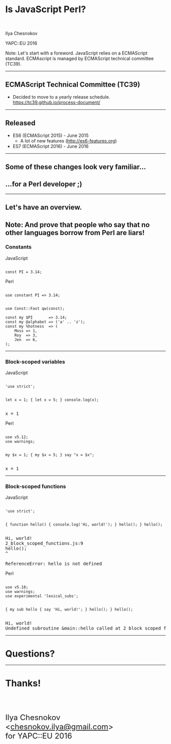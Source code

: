 # Is JavaScript Perl?

<br/>

Ilya Chesnokov

YAPC::EU 2016

Note:
Let's start with a foreword.
JavaScript relies on a ECMAScript standard.
ECMAscript is managed by ECMAScript technical committee (TC39).

---

## ECMAScript Technical Committee (TC39)

* Decided to move to a yearly release schedule. https://tc39.github.io/process-document/

---

## Released
* ES6 (ECMAScript 2015) - June 2015
  * A lot of new features (http://es6-features.org)
* ES7 (ECMAScript 2016) - June 2016

---

## Some of these changes look very familiar...
## ...for a Perl developer ;) <!-- .element: class="fragment" data-fragment-index="1" -->

---

## Let's have an overview.

Note:
And prove that people who say that no other languages borrow from Perl are liars!
---

### Constants

<div class="col-md-6">
JavaScript
<pre><code class="javascript">
const PI = 3.14;
</code></pre>

</div>

<div class="col-md-6 fragment" data-fragment-index="1">
Perl
<pre><code class="perl">
use constant PI => 3.14;
</code></pre>

<pre class="fragment" data-fragment-index="2"><code class="perl">
use Const::Fast qw(const);

const my $PI       => 3.14;
const my @alphabet => ('a' .. 'z');
const my %hotness  => (
    Moss => 1,
    Roy  => 3,
    Jen  => 6,
);
</code></pre>
</div>

---

### Block-scoped variables

<div class="col-md-6">
JavaScript
<pre><code class="javascript">
'use strict';

let x = 1;
{
    let x = 5;
}
console.log(x);
</code></pre>
<pre>
x = 1
</pre>
</div>

<div class="col-md-6 fragment" data-fragment-index="2">
Perl
<pre><code class="perl">
use v5.12;
use warnings;

my $x = 1;
{
    my $x = 5;
}
say "x = $x";
</code></pre>
<pre>
x = 1
</pre>
</div>

---

### Block-scoped functions

<div class="col-md-6">
JavaScript
<pre><code class="javascript">
'use strict';

{
    function hello() {
        console.log('Hi, world!');
    }
    hello();
}
hello();
</code></pre>
<pre>
Hi, world!
2_block_scoped_functions.js:9
hello();
^

ReferenceError: hello is not defined
</pre>
</div>

<div class="col-md-6 fragment" data-fragment-index="2">
Perl
<pre><code class="perl">
use v5.18;
use warnings;
use experimental 'lexical_subs';

{
    my sub hello {
        say 'Hi, world!';
    }
    hello();
}
hello();
</code></pre>
<pre>
Hi, world!
Undefined subroutine &main::hello called at 2_block_scoped_functions.pl line 11.
</pre>
</div>

---

# Questions?

---

# Thanks!

<br/>
<br/>
<p style="font-size: x-large;">
Ilya Chesnokov &lt;<a href="mailto:chesnokov.ilya@gmail.com">chesnokov.ilya@gmail.com</a>&gt;<br/>
for YAPC::EU 2016
</p>

